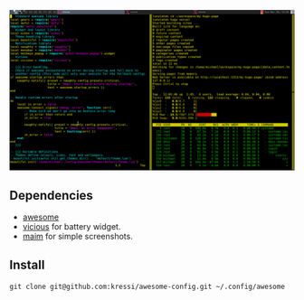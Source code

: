 ![Screenshot](screenshot.png)

Dependencies
------------

* [awesome](https://awesomewm.org/)
* [vicious](https://github.com/Mic92/vicious) for battery widget.
* [maim](https://github.com/naelstrof/maim) for simple screenshots.

Install
-------
```
git clone git@github.com:kressi/awesome-config.git ~/.config/awesome
```
